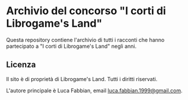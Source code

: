 # Archivio del concorso "I corti di Librogame's Land"

Questa repository contiene l'archivio di tutti i racconti che hanno partecipato a "I corti di Librogame's Land" negli anni.


## Licenza
Il sito è di proprietà di Librogame's Land. Tutti i diritti riservati.

L'autore principale è Luca Fabbian, email [luca.fabbian.1999@gmail.com](mailto:luca.fabbian.1999@gmail.com).
